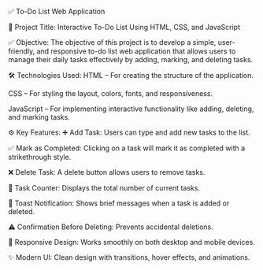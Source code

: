✅ To-Do List Web Application


📌 Project Title:
Interactive To-Do List Using HTML, CSS, and JavaScript


✅ Objective:
The objective of this project is to develop a simple, user-friendly, and responsive to-do list web application that allows users to manage their daily tasks effectively by adding, marking, and deleting tasks.

🛠️ Technologies Used:
HTML – For creating the structure of the application.

CSS – For styling the layout, colors, fonts, and responsiveness.

JavaScript – For implementing interactive functionality like adding, deleting, and marking tasks.



⚙️ Key Features:
➕ Add Task: Users can type and add new tasks to the list.

✅ Mark as Completed: Clicking on a task will mark it as completed with a strikethrough style.

❌ Delete Task: A delete button allows users to remove tasks.

🔢 Task Counter: Displays the total number of current tasks.

🔔 Toast Notification: Shows brief messages when a task is added or deleted.

⚠️ Confirmation Before Deleting: Prevents accidental deletions.

📱 Responsive Design: Works smoothly on both desktop and mobile devices.

✨ Modern UI: Clean design with transitions, hover effects, and animations.



